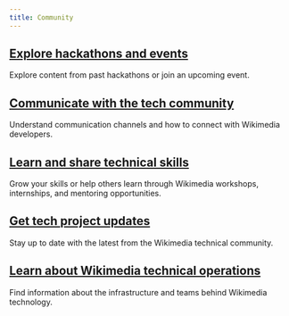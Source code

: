 ```yaml
---
title: Community
---
```

## [Explore hackathons and events](events.md)

Explore content from past hackathons or join an upcoming event.

## [Communicate with the tech community](communicate.md)

Understand communication channels and how to connect with Wikimedia developers.

## [Learn and share technical skills](grow.md)

Grow your skills or help others learn through Wikimedia workshops, internships, and mentoring opportunities.

## [Get tech project updates](updates.md)

Stay up to date with the latest from the Wikimedia technical community.

## [Learn about Wikimedia technical operations](tech-ops.md)

Find information about the infrastructure and teams behind Wikimedia technology.
